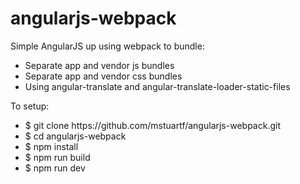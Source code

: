 # angularjs-webpack

<p>Simple AngularJS up using webpack to bundle:</p>

<ul>
  <li>Separate app and vendor js bundles</li>
  <li>Separate app and vendor css bundles</li>
  <li>Using angular-translate and angular-translate-loader-static-files</li>
</ul>

<p>To setup:</p>

<ul>
  <li>$ git clone https://github.com/mstuartf/angularjs-webpack.git</li>
  <li>$ cd angularjs-webpack</li>
  <li>$ npm install</li>
  <li>$ npm run build</li>
  <li>$ npm run dev</li>
</ul>
